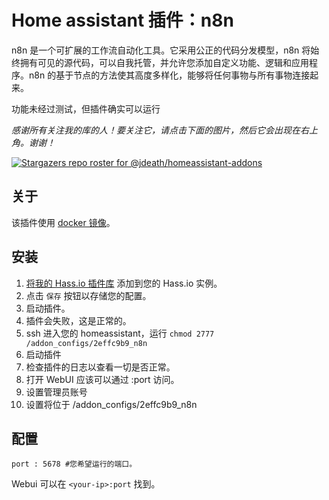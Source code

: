 # Home assistant 插件：n8n

n8n 是一个可扩展的工作流自动化工具。它采用公正的代码分发模型，n8n 将始终拥有可见的源代码，可以自我托管，并允许您添加自定义功能、逻辑和应用程序。n8n 的基于节点的方法使其高度多样化，能够将任何事物与所有事物连接起来。

功能未经过测试，但插件确实可以运行

_感谢所有关注我的库的人！要关注它，请点击下面的图片，然后它会出现在右上角。谢谢！_

[![Stargazers repo roster for @jdeath/homeassistant-addons](https://reporoster.com/stars/jdeath/homeassistant-addons)](https://github.com/jdeath/homeassistant-addons/stargazers)

## 关于

该插件使用 [docker 镜像](https://github.com/n8n-io/n8n)。

## 安装

1. [将我的 Hass.io 插件库][repository] 添加到您的 Hass.io 实例。
1. 点击 `保存` 按钮以存储您的配置。
1. 启动插件。
1. 插件会失败，这是正常的。
1. ssh 进入您的 homeassistant，运行 `chmod 2777 /addon_configs/2effc9b9_n8n`
1. 启动插件
1. 检查插件的日志以查看一切是否正常。
1. 打开 WebUI 应该可以通过 <your-ip>:port 访问。
1. 设置管理员账号
1. 设置将位于 /addon_configs/2effc9b9_n8n
## 配置

```
port : 5678 #您希望运行的端口。
```

Webui 可以在 `<your-ip>:port` 找到。

[repository]: https://github.com/jdeath/homeassistant-addons